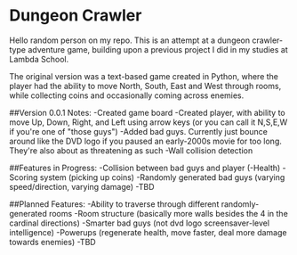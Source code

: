 # Dungeon Crawler

Hello random person on my repo.
This is an attempt at a dungeon crawler-type adventure game, building upon a previous project I did in my studies at Lambda School.

The original version was a text-based game created in Python, where the player had the ability to move North, South, East and West through rooms, while collecting coins and occasionally coming across enemies.

##Version 0.0.1 Notes:
-Created game board
-Created player, with ability to move Up, Down, Right, and Left using arrow keys (or you can call it N,S,E,W if you're one of "those guys")
-Added bad guys. Currently just bounce around like the DVD logo if you paused an early-2000s movie for too long. They're also about as threatening as such
-Wall collision detection


##Features in Progress:
-Collision between bad guys and player (-Health)
-Scoring system (picking up coins)
-Randomly generated bad guys (varying speed/direction, varying damage)
-TBD

##Planned Features:
-Ability to traverse through different randomly-generated rooms
-Room structure (basically more walls besides the 4 in the cardinal directions)
-Smarter bad guys (not dvd logo screensaver-level intelligence)
-Powerups (regenerate health, move faster, deal more damage towards enemies)
-TBD
